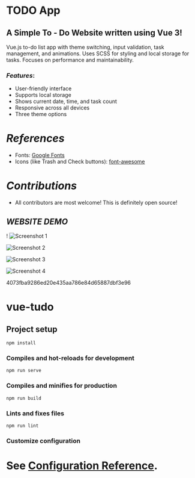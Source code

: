 # TODO App

## A Simple To - Do Website written using Vue 3!

Vue.js to-do list app with theme switching, input validation, task management, and animations. Uses SCSS for styling and local storage for tasks. Focuses on performance and maintainability.

### *Features*:

* User-friendly interface
* Supports local storage
* Shows current date, time, and task count
* Responsive across all devices
* Three theme options

# *References*

* Fonts: [Google Fonts](https://fonts.googleapis.com/css2?family=Work+Sans:wght@300&display=swap)
* Icons (like Trash and Check buttons): [font-awesome](https://fontawesome.com)

# *Contributions*

- All contributors are most welcome! This is definitely open source!

## *WEBSITE DEMO*

!
![Screenshot 1](https://github.com/user-attachments/assets/1b20ce7f-92f5-4722-86a3-e543caf9e3cc)

![Screenshot 2](https://github.com/user-attachments/assets/5f22d5e0-3e1c-4d09-95c4-00df7b545848)

![Screenshot 3](https://github.com/user-attachments/assets/489464c6-d171-4bc5-a674-d8305f8822a0)

![Screenshot 4](https://github.com/user-attachments/assets/5c41b6dd-6973-470d-86fc-8c05b6ff16b9)


4073fba9286ed20e435aa786e84d65887dbf3e96


# vue-tudo

## Project setup
```
npm install
```

### Compiles and hot-reloads for development
```
npm run serve
```

### Compiles and minifies for production
```
npm run build
```

### Lints and fixes files
```
npm run lint
```

### Customize configuration
See [Configuration Reference](https://cli.vuejs.org/config/).
=======
